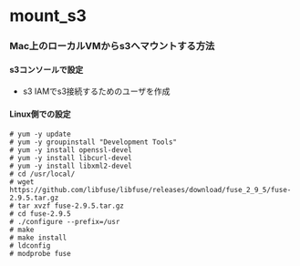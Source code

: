 # mount_s3
### Mac上のローカルVMからs3へマウントする方法

#### s3コンソールで設定
 - s3 IAMでs3接続するためのユーザを作成
 
#### Linux側での設定
```
# yum -y update
# yum -y groupinstall "Development Tools" 
# yum -y install openssl-devel 
# yum -y install libcurl-devel 
# yum -y install libxml2-devel
# cd /usr/local/
# wget https://github.com/libfuse/libfuse/releases/download/fuse_2_9_5/fuse-2.9.5.tar.gz
# tar xvzf fuse-2.9.5.tar.gz
# cd fuse-2.9.5
# ./configure --prefix=/usr
# make
# make install
# ldconfig
# modprobe fuse
```
